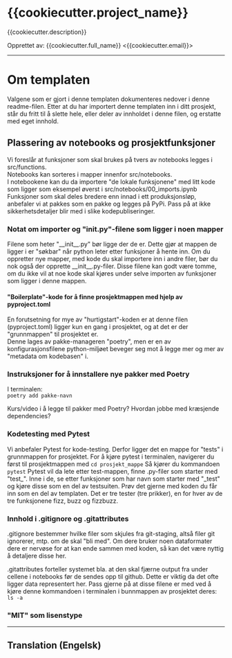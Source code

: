 # {{cookiecutter.project_name}}
{{cookiecutter.description}}

Opprettet av:
{{cookiecutter.full_name}} <{{cookiecutter.email}}>

---
# Om templaten
Valgene som er gjort i denne templaten dokumenteres nedover i denne readme-filen.
Etter at du har importert denne templaten inn i ditt prosjekt, står du fritt til å slette hele, eller deler av innholdet i denne filen, og erstatte med eget innhold.


## Plassering av notebooks og prosjektfunksjoner
Vi foreslår at funksjoner som skal brukes på tvers av notebooks legges i src/functions.\
Notebooks kan sorteres i mapper innenfor src/notebooks.\
I notebookene kan du da importere "de lokale funksjonene" med litt kode som ligger som eksempel øverst i src/notebooks/00_imports.ipynb\
Funksjoner som skal deles bredere enn innad i ett produksjonsløp, anbefaler vi at pakkes som en pakke og legges på PyPi. Pass på at ikke sikkerhetsdetaljer blir med i slike kodepubliseringer.

### Notat om importer og "__init__.py"-filene som ligger i noen mapper
Filene som heter "\_\_init\_\_.py" bør ligge der de er. Dette gjør at mappen de ligger i er "søkbar" når python leter etter funksjoner å hente inn.
Om du oppretter nye mapper, med kode du skal importere inn i andre filer, bør du nok også der opprette \_\_init\_\_.py-filer. Disse filene kan godt være tomme, om du ikke vil at noe kode skal kjøres under selve importen av funksjoner som ligger i denne mappen. 

#### "Boilerplate"-kode for å finne prosjektmappen med hjelp av pyproject.toml
En forutsetning for mye av "hurtigstart"-koden er at denne filen (pyproject.toml) ligger kun en gang i prosjektet, og at det er der "grunnmappen" til prosjektet er.\
Denne lages av pakke-manageren "poetry", men er en av konfigurasjonsfilene python-miljøet beveger seg mot å legge mer og mer av "metadata om kodebasen" i.



### Instruksjoner for å innstallere nye pakker med Poetry
I terminalen:\
`poetry add pakke-navn`

Kurs/video i å legge til pakker med Poetry? Hvordan jobbe med kræsjende dependencies?


### Kodetesting med Pytest
Vi anbefaler Pytest for kode-testing. Derfor ligger det en mappe for "tests" i grunnmappen for prosjektet.
For å kjøre pytest i terminalen, navigerer du først til prosjektmappen med
`cd prosjekt_mappe`
Så kjører du kommandoen
`pytest`
Pytest vil da lete etter test-mappen, finne .py-filer som starter med "test_". Inne i de, se etter funksjoner som har navn som starter med "\_test" og kjøre disse som en del av testsuiten.
Prøv det gjerne med koden du får inn som en del av templaten. Det er tre tester (tre prikker), en for hver av de tre funksjonene fizz, buzz og fizzbuzz.

### Innhold i .gitignore og .gitattributes
.gitignore bestemmer hvilke filer som skjules fra git-staging, altså filer git ignorerer, mtp. om de skal "bli med". Om dere bruker noen dataformater dere er nervøse for at kan ende sammen med koden, så kan det være nyttig å detaljere disse her.

.gitattributes forteller systemet bla. at den skal fjærne output fra under cellene i notebooks før de sendes opp til github. Dette er viktig da det ofte ligger data representert her. Pass gjerne på at disse filene er med ved å kjøre denne kommandoen i terminalen i bunnmappen av prosjektet deres:\
`ls -a`

### "MIT" som lisenstype


---

## Translation (Engelsk)